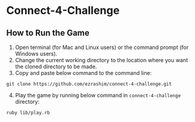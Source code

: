# Connect-4-Challenge



## How to Run the Game

1. Open terminal (for Mac and Linux users) or the command prompt (for Windows users).
2. Change the current working directory to the location where you want the cloned directory to be made.
3. Copy and paste below command to the command line:
```
git clone https://github.com/ezrashim/connect-4-challenge.git
```
4. Play the game by running below command in `connect-4-challenge` directory:
```
ruby lib/play.rb
```
